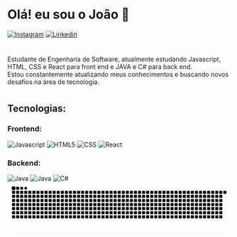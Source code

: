 # Olá! eu sou o João 👋

[![Instagram](https://img.shields.io/badge/Instagram-E4405F?style=for-the-badge&logo=instagram&logoColor=white)](https://www.instagram.com/joaootavioo_10/)
[![Linkedin](https://img.shields.io/badge/LinkedIn-0077B5?style=for-the-badge&logo=linkedin&logoColor=white
)](https://www.linkedin.com/in/joaootaviofm10/)
#
<p align="left">Estudante de Engenharia de Software, atualmente estudando Javascript, HTML, CSS e React para front end e JAVA e C# para back end.<br/>
Estou constantemente atualizando meus conhecimentos e buscando novos desafios na área de tecnologia.


#
## Tecnologias:

### Frontend:
<div>
    <img alt="Javascript" src="https://img.shields.io/badge/JavaScript-F7DF1E?style=for-the-badge&logo=javascript&logoColor=black" />
       <img alt="HTML5" src="https://img.shields.io/badge/HTML5-E34F26?style=for-the-badge&logo=html5&logoColor=white"/>
    <img alt="CSS" src="https://img.shields.io/badge/CSS-239120?&style=for-the-badge&logo=css3&logoColor=white"/>
    <img alt="React" src="https://img.shields.io/badge/React-20232A?style=for-the-badge&logo=react&logoColor=61DAFB"/>
</div>

### Backend: 
<div>
    <img alt="Java" src="https://img.shields.io/badge/Java-ED8B00?style=for-the-badge&logo=openjdk&logoColor=white"/>
    <img alt="Java" src="https://img.shields.io/badge/Spring-6DB33F?style=for-the-badge&logo=spring&logoColor=white"/>
    <img alt="C#" src="https://img.shields.io/badge/C%23-239120?style=for-the-badge&logo=c-sharp&logoColor=white"/>
<div/>
<picture align="center">
  <source media="(prefers-color-scheme: dark)" srcset="https://raw.githubusercontent.com/joaootaviofm/joaootaviofm/output/github-contribution-grid-snake-dark.svg">
  <source media="(prefers-color-scheme: light)" srcset="https://raw.githubusercontent.com/joaootaviofm/joaootaviofm/output/github-contribution-grid-snake-dark.svg">
  <img align="center" alt="github contribution grid snake animation" src="https://raw.githubusercontent.com/joaootaviofm/joaootaviofm/output/github-contribution-grid-snake.svg">
</picture>
